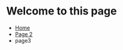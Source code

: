 <h1>Welcome to this page</h1>


<ul class="breadcrumb">
  <li><a href="index.html">Home</a></li>
  <li><a href="page2.html">Page 2</a></li>
  <li>page3</li>
</ul>



